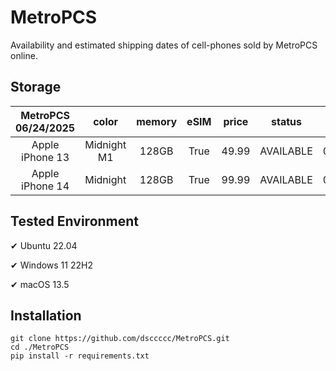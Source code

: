 # MetroPCS
Availability and estimated shipping dates of cell-phones sold by MetroPCS online.
## Storage
|MetroPCS 06/24/2025|color|memory|eSIM|price|status|shipping from|shipping to|
|:--:|:--:|:--:|:--:|:--:|:--:|:--:|:--:|
|Apple iPhone 13|Midnight M1|128GB|True|49.99|AVAILABLE|06/24/2025|06/27/2025|
|Apple iPhone 14|Midnight|128GB|True|99.99|AVAILABLE|06/24/2025|06/27/2025|

## Tested Environment
✔ Ubuntu 22.04

✔ Windows 11 22H2

✔ macOS 13.5
## Installation
```
git clone https://github.com/dsccccc/MetroPCS.git
cd ./MetroPCS
pip install -r requirements.txt
```
